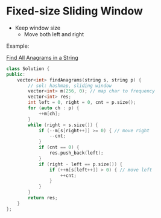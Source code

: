 # Fixed-size Sliding Window

* Keep window size
  * Move both left and right

Example:

[Find All Anagrams in a String](https://leetcode.com/problems/find-all-anagrams-in-a-string/)

```cpp
class Solution {
public:
    vector<int> findAnagrams(string s, string p) {
        // sol: hashmap, sliding window
        vector<int> m(256, 0); // map char to frequency
        vector<int> res;
        int left = 0, right = 0, cnt = p.size();
        for (auto ch : p) {
            ++m[ch];
        }
        while (right < s.size()) {
            if (--m[s[right++]] >= 0) { // move right
                --cnt;
            }
            if (cnt == 0) {
                res.push_back(left);
            }
            if (right - left == p.size()) {
                if (++m[s[left++]] > 0) { // move left
                    ++cnt;
                }
            }
        }
        return res;
    }
};
```

